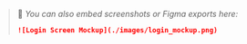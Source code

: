 > 📸 *You can also embed screenshots or Figma exports here:*
> ```markdown
> ![Login Screen Mockup](./images/login_mockup.png)
> ```
